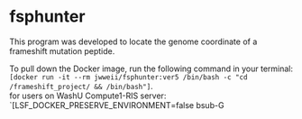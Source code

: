 # fsphunter

This program was developed to locate the genome coordinate of a frameshift mutation peptide. 


To pull down the Docker image, run the following command in your terminal:  
`[docker run -it --rm jwweii/fsphunter:ver5 /bin/bash -c "cd /frameshift_project/ && /bin/bash"]`.   
for users on WashU Compute1-RIS server:  
`[LSF_DOCKER_PRESERVE_ENVIRONMENT=false bsub-G
